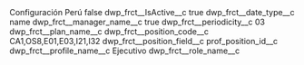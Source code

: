 <?xml version="1.0" encoding="UTF-8"?>
<CustomMetadata xmlns="http://soap.sforce.com/2006/04/metadata" xmlns:xsi="http://www.w3.org/2001/XMLSchema-instance" xmlns:xsd="http://www.w3.org/2001/XMLSchema">
    <label>Configuración Perú</label>
    <protected>false</protected>
    <values>
        <field>dwp_frct__IsActive__c</field>
        <value xsi:type="xsd:boolean">true</value>
    </values>
    <values>
        <field>dwp_frct__date_type__c</field>
        <value xsi:type="xsd:string">name</value>
    </values>
    <values>
        <field>dwp_frct__manager_name__c</field>
        <value xsi:type="xsd:boolean">true</value>
    </values>
    <values>
        <field>dwp_frct__periodicity__c</field>
        <value xsi:type="xsd:string">03</value>
    </values>
    <values>
        <field>dwp_frct__plan_name__c</field>
        <value xsi:nil="true"/>
    </values>
    <values>
        <field>dwp_frct__position_code__c</field>
        <value xsi:type="xsd:string">CA1,OS8,E01,E03,I21,I32</value>
    </values>
    <values>
        <field>dwp_frct__position_field__c</field>
        <value xsi:type="xsd:string">prof_position_id__c</value>
    </values>
    <values>
        <field>dwp_frct__profile_name__c</field>
        <value xsi:type="xsd:string">Ejecutivo</value>
    </values>
    <values>
        <field>dwp_frct__role_name__c</field>
        <value xsi:nil="true"/>
    </values>
</CustomMetadata>
